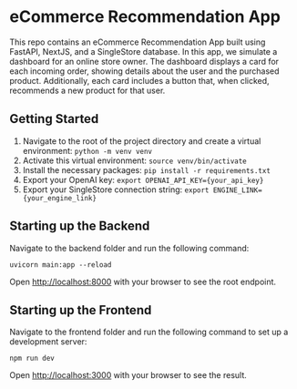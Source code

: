 # eCommerce Recommendation App
This repo contains an eCommerce Recommendation App built using FastAPI, NextJS, and a SingleStore database. In this app, we simulate a dashboard for an online store owner. The dashboard displays a card for each incoming order, showing details about the user and the purchased product. Additionally, each card includes a button that, when clicked, recommends a new product for that user. 





## Getting Started
1. Navigate to the root of the project directory and create a virtual environment: ```python -m venv venv```
2. Activate this virtual environment: ```source venv/bin/activate```
3. Install the necessary packages: ```pip install -r requirements.txt```
4. Export your OpenAI key: ```export OPENAI_API_KEY={your_api_key}```
5. Export your SingleStore connection string: ```export ENGINE_LINK={your_engine_link}```

## Starting up the Backend
Navigate to the backend folder and run the following command:

```uvicorn main:app --reload```

Open [http://localhost:8000](http://localhost:8000) with your browser to see the root endpoint.

## Starting up the Frontend
Navigate to the frontend folder and run the following command to set up a development server:

```npm run dev```

Open [http://localhost:3000](http://localhost:3000) with your browser to see the result.


